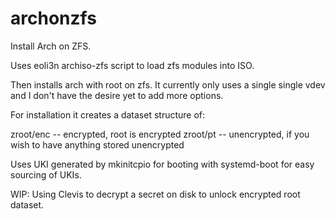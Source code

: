 # archonzfs
Install Arch on ZFS.

Uses eoli3n archiso-zfs script to load zfs modules into ISO.

Then installs arch with root on zfs. It currently only uses a single single vdev and I don't have the desire yet to add more options.

For installation it creates a dataset structure of:

zroot/enc -- encrypted, root is encrypted
zroot/pt -- unencrypted, if you wish to have anything stored unencrypted

Uses UKI generated by mkinitcpio for booting with systemd-boot for easy sourcing of UKIs.

WIP:
Using Clevis to decrypt a secret on disk to unlock encrypted root dataset.
